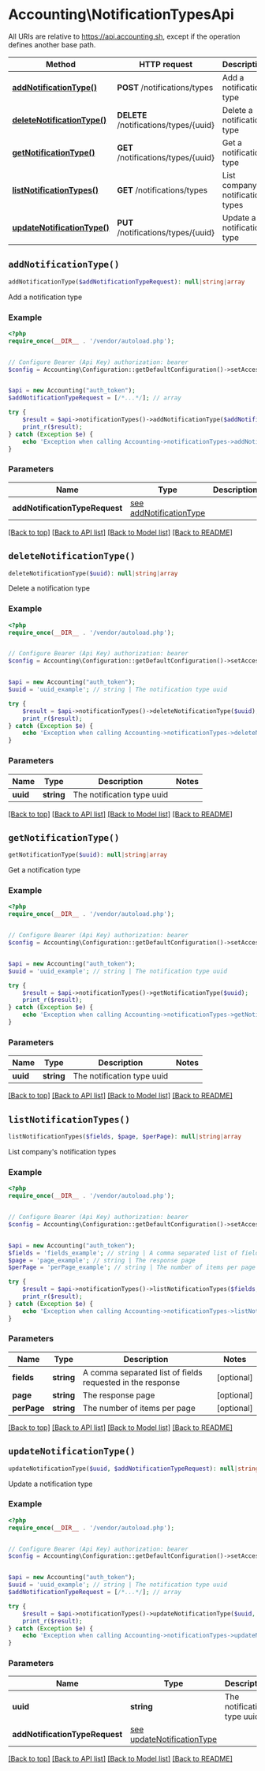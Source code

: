# Accounting\NotificationTypesApi

All URIs are relative to https://api.accounting.sh, except if the operation defines another base path.

| Method | HTTP request | Description |
| ------------- | ------------- | ------------- |
| [**addNotificationType()**](NotificationTypesApi.md#addNotificationType) | **POST** /notifications/types | Add a notification type |
| [**deleteNotificationType()**](NotificationTypesApi.md#deleteNotificationType) | **DELETE** /notifications/types/{uuid} | Delete a notification type |
| [**getNotificationType()**](NotificationTypesApi.md#getNotificationType) | **GET** /notifications/types/{uuid} | Get a notification type |
| [**listNotificationTypes()**](NotificationTypesApi.md#listNotificationTypes) | **GET** /notifications/types | List company&#39;s notification types |
| [**updateNotificationType()**](NotificationTypesApi.md#updateNotificationType) | **PUT** /notifications/types/{uuid} | Update a notification type |


## `addNotificationType()`

```php
addNotificationType($addNotificationTypeRequest): null|string|array
```

Add a notification type

### Example

```php
<?php
require_once(__DIR__ . '/vendor/autoload.php');


// Configure Bearer (Api Key) authorization: bearer
$config = Accounting\Configuration::getDefaultConfiguration()->setAccessToken('YOUR_ACCESS_TOKEN');


$api = new Accounting("auth_token");
$addNotificationTypeRequest = [/*...*/]; // array

try {
    $result = $api->notificationTypes()->addNotificationType($addNotificationTypeRequest);
    print_r($result);
} catch (Exception $e) {
    echo 'Exception when calling Accounting->notificationTypes->addNotificationType: ', $e->getMessage(), PHP_EOL;
}
```

### Parameters

| Name | Type | Description  | Notes |
| ------------- | ------------- | ------------- | ------------- |
| **addNotificationTypeRequest** | [see addNotificationType](https://api.accounting.sh/swagger.html#operation/addNotificationType)|  | |

[[Back to top]](#) [[Back to API list]](../../README.md#endpoints)
[[Back to Model list]](../../README.md#models)
[[Back to README]](../../README.md)

## `deleteNotificationType()`

```php
deleteNotificationType($uuid): null|string|array
```

Delete a notification type

### Example

```php
<?php
require_once(__DIR__ . '/vendor/autoload.php');


// Configure Bearer (Api Key) authorization: bearer
$config = Accounting\Configuration::getDefaultConfiguration()->setAccessToken('YOUR_ACCESS_TOKEN');


$api = new Accounting("auth_token");
$uuid = 'uuid_example'; // string | The notification type uuid

try {
    $result = $api->notificationTypes()->deleteNotificationType($uuid);
    print_r($result);
} catch (Exception $e) {
    echo 'Exception when calling Accounting->notificationTypes->deleteNotificationType: ', $e->getMessage(), PHP_EOL;
}
```

### Parameters

| Name | Type | Description  | Notes |
| ------------- | ------------- | ------------- | ------------- |
| **uuid** | **string**| The notification type uuid | |

[[Back to top]](#) [[Back to API list]](../../README.md#endpoints)
[[Back to Model list]](../../README.md#models)
[[Back to README]](../../README.md)

## `getNotificationType()`

```php
getNotificationType($uuid): null|string|array
```

Get a notification type

### Example

```php
<?php
require_once(__DIR__ . '/vendor/autoload.php');


// Configure Bearer (Api Key) authorization: bearer
$config = Accounting\Configuration::getDefaultConfiguration()->setAccessToken('YOUR_ACCESS_TOKEN');


$api = new Accounting("auth_token");
$uuid = 'uuid_example'; // string | The notification type uuid

try {
    $result = $api->notificationTypes()->getNotificationType($uuid);
    print_r($result);
} catch (Exception $e) {
    echo 'Exception when calling Accounting->notificationTypes->getNotificationType: ', $e->getMessage(), PHP_EOL;
}
```

### Parameters

| Name | Type | Description  | Notes |
| ------------- | ------------- | ------------- | ------------- |
| **uuid** | **string**| The notification type uuid | |

[[Back to top]](#) [[Back to API list]](../../README.md#endpoints)
[[Back to Model list]](../../README.md#models)
[[Back to README]](../../README.md)

## `listNotificationTypes()`

```php
listNotificationTypes($fields, $page, $perPage): null|string|array
```

List company's notification types

### Example

```php
<?php
require_once(__DIR__ . '/vendor/autoload.php');


// Configure Bearer (Api Key) authorization: bearer
$config = Accounting\Configuration::getDefaultConfiguration()->setAccessToken('YOUR_ACCESS_TOKEN');


$api = new Accounting("auth_token");
$fields = 'fields_example'; // string | A comma separated list of fields requested in the response
$page = 'page_example'; // string | The response page
$perPage = 'perPage_example'; // string | The number of items per page

try {
    $result = $api->notificationTypes()->listNotificationTypes($fields, $page, $perPage);
    print_r($result);
} catch (Exception $e) {
    echo 'Exception when calling Accounting->notificationTypes->listNotificationTypes: ', $e->getMessage(), PHP_EOL;
}
```

### Parameters

| Name | Type | Description  | Notes |
| ------------- | ------------- | ------------- | ------------- |
| **fields** | **string**| A comma separated list of fields requested in the response | [optional] |
| **page** | **string**| The response page | [optional] |
| **perPage** | **string**| The number of items per page | [optional] |

[[Back to top]](#) [[Back to API list]](../../README.md#endpoints)
[[Back to Model list]](../../README.md#models)
[[Back to README]](../../README.md)

## `updateNotificationType()`

```php
updateNotificationType($uuid, $addNotificationTypeRequest): null|string|array
```

Update a notification type

### Example

```php
<?php
require_once(__DIR__ . '/vendor/autoload.php');


// Configure Bearer (Api Key) authorization: bearer
$config = Accounting\Configuration::getDefaultConfiguration()->setAccessToken('YOUR_ACCESS_TOKEN');


$api = new Accounting("auth_token");
$uuid = 'uuid_example'; // string | The notification type uuid
$addNotificationTypeRequest = [/*...*/]; // array

try {
    $result = $api->notificationTypes()->updateNotificationType($uuid, $addNotificationTypeRequest);
    print_r($result);
} catch (Exception $e) {
    echo 'Exception when calling Accounting->notificationTypes->updateNotificationType: ', $e->getMessage(), PHP_EOL;
}
```

### Parameters

| Name | Type | Description  | Notes |
| ------------- | ------------- | ------------- | ------------- |
| **uuid** | **string**| The notification type uuid | |
| **addNotificationTypeRequest** | [see updateNotificationType](https://api.accounting.sh/swagger.html#operation/updateNotificationType)|  | |

[[Back to top]](#) [[Back to API list]](../../README.md#endpoints)
[[Back to Model list]](../../README.md#models)
[[Back to README]](../../README.md)
